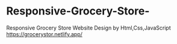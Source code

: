 # Responsive-Grocery-Store-
Responsive Grocery Store Website Design by Html,Css,JavaScript
https://grocerystor.netlify.app/
